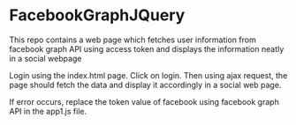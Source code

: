 # FacebookGraphJQuery
This repo contains a web page which fetches user information from facebook graph API using access token and displays the information neatly in a social webpage

Login using the index.html page. Click on login. Then using ajax request, the page should fetch the data and display it accordingly in a social web page.

If error occurs, replace the token value of facebook  using facebook graph API in the app1.js file.
